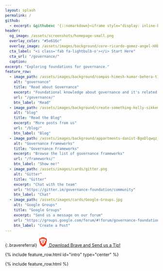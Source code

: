 ```yaml
---
layout: splash
permalink: /
github:
  - excerpt: &githubexc '{::nomarkdown}<iframe style="display: inline-block;" src="https://ghbtns.com/github-btn.html?user=governance-foundation&repo=governance.foundation&type=star&count=true&size=large" frameborder="0" scrolling="0" width="160px" height="30px"></iframe> <iframe style="display: inline-block;" src="https://ghbtns.com/github-btn.html?user=governance-foundation&repo=governance.foundation&type=fork&count=true&size=large" frameborder="0" scrolling="0" width="158px" height="30px"></iframe>{:/nomarkdown}'
header:
  og_image: /assets/screenshots/homepage-small.png
  overlay_color: "#5e616c"
  overlay_image: /assets/images/background/core-ricardo-gomez-angel-HXBP4Nud8PQ-unsplash.webp
  cta_label: "<i class='fab fa-lightbulb-o'></i> Start Here"
  cta_url: "/governance/"
  caption:
excerpt: "Exploring foundations for governance."
feature_row:
  - image_path: /assets/images/background/compas-himesh-kumar-behera-t11oyf1K8kA-unsplash.webp
    alt: "governance"
    title: "Read about Governance"
    excerpt: "Foundational knowledge about governance and it's related deviations."
    url: "/governance/"
    btn_label: "Read"
  - image_path: /assets/images/background/create-something-kelly-sikkema-Nlax2tu89bU-unsplash.webp
    alt: "blog"
    title: "Read the Blog"
    excerpt: "More posts from us"
    url: "/blog/"
    btn_label: "Blog"
  - image_path: /assets/images/background/appartments-danist-BgoDlqwqz_U-unsplash.webp
    alt: "Governance Frameworks"
    title: "Governance Frameworks"
    excerpt: "Browse the list of governance frameworks"
    url: "/frameworks/"
    btn_label: "Show me!"
  - image_path: /assets/images/cards/gitter.png
    alt: "Gitter"
    title: "Gitter"
    excerpt: "Chat with the team"
    url: "https://gitter.im/governance-foundation/community"
    btn_label: "Chat"
  - image_path: /assets/images/cards/Google-Groups.jpg
    alt: "Google Groups"
    title: "Google Groups"
    excerpt: "Send us a message on our forum"
    url: "https://groups.google.com/forum/#!forum/governance-foundation"
    btn_label: "Create a Post"
---
```



<style>
.archive__item-teaser {
    height: 250px;
}
.bravereferral {
  text-align: center;
}
</style>

{:.bravereferral}
[<img src="/assets/images/brave/cropped-brave_appicon_release-270x270.png" alt="Download Brave and Send me a Tip" style="background-size: contain; width: 32px; height: 32px;"/> Download Brave and Send us a Tip!](https://brave.com/gov027)


{% include feature_row.html id="intro" type="center" %}



{% include feature_row.html %}
